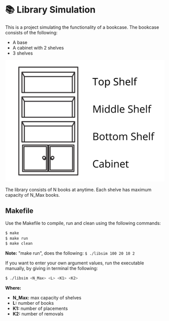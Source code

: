 # 📚 Library Simulation

This is a project simulating the functionality of a bookcase. The bookcase consists of the following:
- A base
- A cabinet with 2 shelves
- 3 shelves

![Bookcase](https://github.com/joannakonte/Bookcase-Simulation/blob/main/images/bookcase.png)

The library consists of N books at anytime. Each shelve has maximum capacity of N_Max books.

## Makefile

Use the Makefile to compile, run and clean using the following commands:

```bash
$ make 
$ make run
$ make clean
```

**Note:** "make run", does the following: `$ ./libsim 100 20 10 2`

If you want to enter your own argument values, run the executable manually, by giving in terminal the following:

```bash
$ ./libsim <N_Max> <L> <K1> <K2>

```

**Where:**
- **N_Max:** max capacity of shelves
- **L:** number of books
- **K1:** number of placements
- **K2:** number of removals
